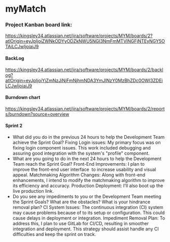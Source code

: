 # myMatch

### Project Kanban board link:
https://kingsley34.atlassian.net/jira/software/projects/MYM/boards/2?atlOrigin=eyJpIjoiZWNkODYyODZkNWU5NGI3NmFmMTVlNGFjNTEyNGY5OTAiLCJwIjoiaiJ9

#### BackLog
 https://kingsley34.atlassian.net/jira/software/projects/MYM/boards/2/backlog?atlOrigin=eyJpIjoiYjZmNzJiNjFmNjhmNDA3YmJlNzY0MzBhZDc0OWI3ZDEiLCJwIjoiaiJ9

#### Burndown chart
https://kingsley34.atlassian.net/jira/software/projects/MYM/boards/2/reports/burndown?source=overview


#### Sprint 2
* What did you do in the previous 24 hours to help the Development Team achieve the Sprint Goal?
Fixing Login issues: My primary focus was on fixing login component issues. This work included debugging and assuring good integration with the system's "profile" component.
* What are you going to do in the next 24 hours to help the Development Team reach the Sprint Goal?
Front-End Improvements: I plan to improve the front-end user interface  to increase usability and visual appeal.
Matchmaking Algorithm Changes: Along with front-end enhancements, I intend to modify the matchmaking algorithm to improve its efficiency and accuracy.
Production Deployment: I'll also boot up the live production link.
* Do you see any impediments to you or the Development Team meeting the Sprint Goals? What are the obstacles? What is your hindrance removal plan?
CI System Issues: The continuous integration (CI) system may cause problems because of to its setup or configuration. This could cause delays in deployment or integration.
Impediment Removal Plan: To address this, I plan to use GitLab for CI/CD, resulting in smoother integration and deployment. This strategy should assist handle any CI difficulties and keep the sprint on track.